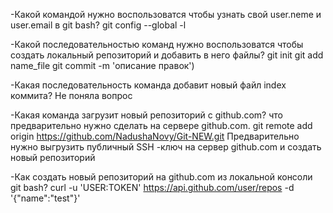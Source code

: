 -Какой командой нужно воспользоватся чтобы узнать свой user.neme и user.email в git bash?
 git config --global -l

-Какой последовательностью команд нужно воспользоватся чтобы создать локальный репозиторий и добавить в него файлы?
git init
git add name_file
git commit -m 'описание правок')

-Какая последовательность команда добавит новый файл index коммита?
Не поняла вопрос

-Какая команда загрузит новый репозиторий c github.com? что предварительно нужно сделать на сервере github.com.
  git remote add origin https://github.com/NadushaNovy/Git-NEW.git 
Предварительно нужно выгрузить публичный SSH -ключ на сервер github.com и создать новый репозиторий

-Как создать новый репозиторий на github.com из локальной консоли git bash?
 curl -u 'USER:TOKEN' https://api.github.com/user/repos -d '{"name":"test"}'